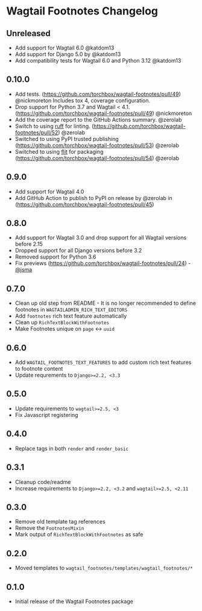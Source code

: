 # Wagtail Footnotes Changelog

## Unreleased

- Add support for Wagtail 6.0 @katdom13
- Add support for Django 5.0 by @katdom13
- Add compatibility tests for Wagtail 6.0 and Python 3.12 @katdom13

## 0.10.0

- Add tests. (https://github.com/torchbox/wagtail-footnotes/pull/49) @nickmoreton
  Includes tox 4, coverage configuration.
- Drop support for Python 3.7 and Wagtail < 4.1. (https://github.com/torchbox/wagtail-footnotes/pull/49) @nickmoreton
- Add the coverage report to the GitHub Actions summary. @zerolab
- Switch to using [ruff](https://beta.ruff.rs/docs/) for linting. (https://github.com/torchbox/wagtail-footnotes/pull/52) @zerolab
- Switched to using PyPI trusted publishing (https://github.com/torchbox/wagtail-footnotes/pull/53) @zerolab
- Switched to using [flit](https://flit.pypa.io/en/latest/) for packaging (https://github.com/torchbox/wagtail-footnotes/pull/54) @zerolab

## 0.9.0

- Add support for Wagtail 4.0
- Add GitHub Action to publish to PyPI on release by @zerolab in (https://github.com/torchbox/wagtail-footnotes/pull/45)

## 0.8.0

- Add support for Wagtail 3.0 and drop support for all Wagtail versions before 2.15
- Dropped support for all Django versions before 3.2
- Removed support for Python 3.6
- Fix previews (https://github.com/torchbox/wagtail-footnotes/pull/24) - [@jsma](https://github.com/jsma)

## 0.7.0

- Clean up old step from README - It is no longer recommended to define footnotes in `WAGTAILADMIN_RICH_TEXT_EDITORS`
- Add `footnotes` rich text feature automatically
- Clean up `RichTextBlockWithFootnotes`
- Make Footnotes unique on `page` <-> `uuid`

## 0.6.0

- Add `WAGTAIL_FOOTNOTES_TEXT_FEATURES` to add custom rich text features to footnote content
- Update requrements to `Django>=2.2, <3.3`

## 0.5.0

- Update requirements to `wagtail>=2.5, <3`
- Fix Javascript registering

## 0.4.0

- Replace tags in both `render` and `render_basic`

## 0.3.1

- Cleanup code/readme
- Increase requirements to `Django>=2.2, <3.2` and `wagtail>=2.5, <2.11`

## 0.3.0

- Remove old template tag references
- Remove the `FootnotesMixin`
- Mark output of `RichTextBlockWithFootnotes` as safe

## 0.2.0

- Moved templates to `wagtail_footnotes/templates/wagtail_footnotes/*`

## 0.1.0

- Initial release of the Wagtail Footnotes package
